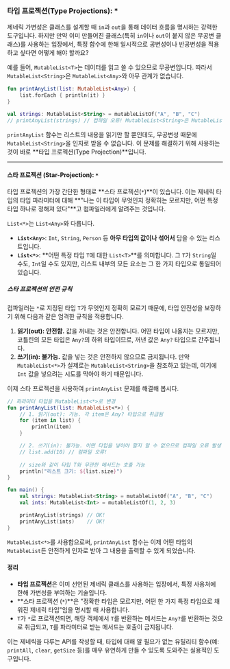 ### 타입 프로젝션(Type Projections): \*

제네릭 가변성은 클래스를 설계할 때 `in`과 `out`을 통해 데이터 흐름을 명시하는 강력한 도구입니다. 하지만 만약 이미 만들어진 클래스(특히 `in`이나 `out`이 붙지 않은 무공변 클래스)를 사용하는 입장에서, 특정 함수에 한해 일시적으로 공변성이나 반공변성을 적용하고 싶다면 어떻게 해야 할까요?

예를 들어, `MutableList<T>`는 데이터를 읽고 쓸 수 있으므로 무공변입니다. 따라서 `MutableList<String>`은 `MutableList<Any>`와 아무 관계가 없습니다.

```kotlin
fun printAnyList(list: MutableList<Any>) {
    list.forEach { println(it) }
}

val strings: MutableList<String> = mutableListOf("A", "B", "C")
// printAnyList(strings) // 컴파일 오류! MutableList<String>은 MutableList<Any>의 하위 타입이 아님
```

`printAnyList` 함수는 리스트의 내용을 읽기만 할 뿐인데도, 무공변성 때문에 `MutableList<String>`을 인자로 받을 수 없습니다. 이 문제를 해결하기 위해 사용하는 것이 바로 \*\*타입 프로젝션(Type Projection)\*\*입니다.

-----

#### 스타 프로젝션 (Star-Projection): `*`

타입 프로젝션의 가장 간단한 형태로 \*\*스타 프로젝션(`*`)\*\*이 있습니다. 이는 제네릭 타입의 타입 파라미터에 대해 \*\*"나는 이 타입이 무엇인지 정확히는 모르지만, 어떤 특정 타입 하나로 정해져 있다"\*\*고 컴파일러에게 알려주는 것입니다.

`List<*>`는 `List<Any>`와 다릅니다.

  * **`List<Any>`**: `Int`, `String`, `Person` 등 **아무 타입의 값이나 섞어서** 담을 수 있는 리스트입니다.
  * **`List<*>`**: \*\*어떤 특정 타입 `T`에 대한 `List<T>`\*\*를 의미합니다. 그 `T`가 `String`일 수도, `Int`일 수도 있지만, 리스트 내부의 모든 요소는 그 한 가지 타입으로 통일되어 있습니다.

##### 스타 프로젝션의 안전 규칙

컴파일러는 `*`로 지정된 타입 `T`가 무엇인지 정확히 모르기 때문에, 타입 안전성을 보장하기 위해 다음과 같은 엄격한 규칙을 적용합니다.

1.  **읽기(out): 안전함.** 값을 꺼내는 것은 안전합니다. 어떤 타입이 나올지는 모르지만, 코틀린의 모든 타입은 `Any?`의 하위 타입이므로, 꺼낸 값은 `Any?` 타입으로 간주됩니다.
2.  **쓰기(in): 불가능.** 값을 넣는 것은 안전하지 않으므로 금지됩니다. 만약 `MutableList<*>`가 실제로는 `MutableList<String>`을 참조하고 있는데, 여기에 `Int` 값을 넣으려는 시도를 막아야 하기 때문입니다.

이제 스타 프로젝션을 사용하여 `printAnyList` 문제를 해결해 봅시다.

```kotlin
// 파라미터 타입을 MutableList<*>로 변경
fun printAnyList(list: MutableList<*>) {
    // 1. 읽기(out): 가능. 각 item은 Any? 타입으로 취급됨
    for (item in list) {
        println(item)
    }

    // 2. 쓰기(in): 불가능. 어떤 타입을 넣어야 할지 알 수 없으므로 컴파일 오류 발생
    // list.add(10) // 컴파일 오류!
    
    // size와 같이 타입 T와 무관한 메서드는 호출 가능
    println("리스트 크기: ${list.size}") 
}

fun main() {
    val strings: MutableList<String> = mutableListOf("A", "B", "C")
    val ints: MutableList<Int> = mutableListOf(1, 2, 3)

    printAnyList(strings) // OK!
    printAnyList(ints)    // OK!
}
```

`MutableList<*>`를 사용함으로써, `printAnyList` 함수는 이제 어떤 타입의 `MutableList`든 안전하게 인자로 받아 그 내용을 출력할 수 있게 되었습니다.

#### 정리

  * **타입 프로젝션**은 이미 선언된 제네릭 클래스를 사용하는 입장에서, 특정 사용처에 한해 가변성을 부여하는 기술입니다.
  * \*\*스타 프로젝션 (`*`)\*\*은 "정확한 타입은 모르지만, 어떤 한 가지 특정 타입으로 채워진 제네릭 타입"임을 명시할 때 사용합니다.
  * `T`가 `*`로 프로젝션되면, 해당 객체에서 `T`를 반환하는 메서드는 `Any?`를 반환하는 것으로 취급되고, `T`를 파라미터로 받는 메서드는 호출이 금지됩니다.

이는 제네릭을 다루는 API를 작성할 때, 타입에 대해 알 필요가 없는 유틸리티 함수(예: `printAll`, `clear`, `getSize` 등)를 매우 유연하게 만들 수 있도록 도와주는 실용적인 도구입니다.